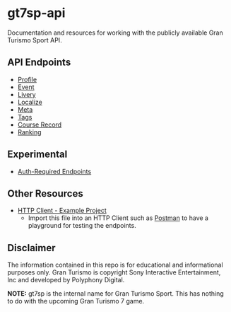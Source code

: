 # gt7sp-api
Documentation and resources for working with the publicly available Gran Turismo Sport API.

## API Endpoints
* [Profile](Endpoints/profile.md)
* [Event](Endpoints/event.md)
* [Livery](Endpoints/livery.md)
* [Localize](Endpoints/localize.md)
* [Meta](Endpoints/meta.md)
* [Tags](Endpoints/tags.md)
* [Course Record](Endpoints/course_record.md)
* [Ranking](Endpoints/ranking.md)

## Experimental
* [Auth-Required Endpoints](Endpoints/authed_endpoints.md)

## Other Resources
* [HTTP Client - Example Project](GranTurismoSportAPI.json)
	* Import this file into an HTTP Client such as [Postman](https://www.postman.com) to have a playground for testing the endpoints.

## Disclaimer
The information contained in this repo is for educational and informational purposes only. Gran Turismo is copyright Sony Interactive Entertainment, Inc and developed by Polyphony Digital.

**NOTE:** gt7sp is the internal name for Gran Turismo Sport. This has nothing to do with the upcoming Gran Turismo 7 game.
